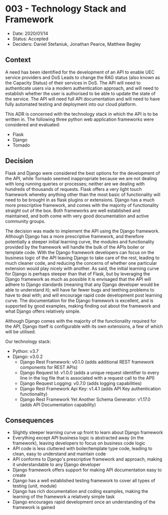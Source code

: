 # 003 - Technology Stack and Framework

- Date: 2020/01/14
- Status: Accepted
- Deciders: Daniel Stefaniuk, Jonathan Pearce, Matthew Begley

## Context

A need has been identified for the development of an API to enable UEC service providers and DoS Leads to change the RAG status (also known as the Capacity Status) of their services in DoS. The API will need to authenticate users via a modern authentication approach, and will need to establish whether the user is authorised to be able to update the state of the service. The API will need full API documentation and will need to have fully automated testing and deployment into our cloud platform.

This ADR is concerned with the technology stack in which the API is to be written in. The following three python web application frameworks were considered and evaluated:

- Flask
- Django
- Tornado

## Decision

Flask and Django were considered the best options for the development of the API, while Tornado seemed inappropriate because we are not dealing with long running queries or processes; neither are we dealing with hundreds of thousands of requests. Flask offers a very light touch framework whereby anything other than the most basic of functionality will need to be brought in as flask plugins or extensions. Django has a much more prescriptive framework, and comes with the majority of functionality straight out of the box. Both frameworks are well established and maintained, and both come with very good documentation and active community groups.

The decision was made to implement the API using the Django framework. Although Django has a more prescriptive framework, and therefore potentially a steeper initial learning curve, the modules and functionality provided by the framework will handle the bulk of the APIs boiler or template code. With the Django framework developers can focus on the business logic of the API leaving Django to take care of the rest, leading to much cleaner code, and reducing the concerns of whether one particular extension would play nicely with another. As said, the initial learning curve for Django is perhaps steeper than that of Flask, but by leveraging the Django framework as much as possible it is envisaged that the API will adhere to Django standards (meaning that any Django developer would be able to understand it); will have far fewer bugs and teething problems to have to deal with; and will encourage rapid code development post learning curve. The documentation for the Django framework is excellent, and is supported by good examples, making finding out about the framework and what Django offers relatively simple.

Although Django comes with the majority of the functionality required for the API, Django itself is configurable with its own extensions, a few of which will be utilised.

Our technology stack:

- Python: v3.7
- Django: v3.0.2
  - Django Rest Framework: v0.1.0 (adds additional REST framework components for REST APIs)
  - Django Request Id: v1.0.0 (adds a unique request identifier to every line in the log file that is associated with a request call to the API)
  - Django Request Logging: v0.7.0 (adds logging capabilities)
  - Django Rest Framework Api Key: v1.4.1 (adds API Key authentication functionality)
  - Django Rest Framework Yet Another Schema Generator: v1.17.0 (adds API Documentation capability)

## Consequences

- Slightly steeper learning curve up front to learn about Django framework
- Everything except API business logic is abstracted away (in the framework), leaving developers to focus on business code logic
- API code is less cluttered with boiler/template type code, leading to clean, easy to understand and maintain code
- API conforms to Django's prescriptive framework and approach, making it understandable to any Django developer
- Django framework offers support for making API documentation easy to create
- Django has a well established testing framework to cover all types of testing (unit, module)
- Django has rich documentation and coding examples, making the learning of the framework a relatively simple task
- Django encourages rapid development once an understanding of the framework is gained

